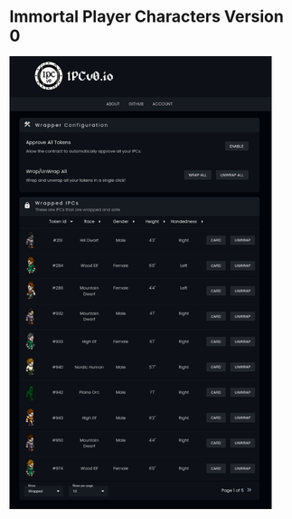 # Immortal Player Characters Version 0

<img style="height: 800px;" src="https://raw.githubusercontent.com/JohnnyLdeAlba/ipcv0-website/main/preview.png" />
